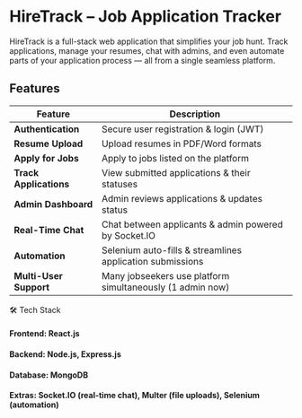 # HireTrack – Job Application Tracker
HireTrack is a full-stack web application that simplifies your job hunt.
Track applications, manage your resumes, chat with admins, and even automate parts of your application process — all from a single seamless platform.

## Features

| Feature               | Description                                                  |
|------------------------|--------------------------------------------------------------|
| **Authentication**     | Secure user registration & login (JWT)                       |
| **Resume Upload**      | Upload resumes in PDF/Word formats                           |
| **Apply for Jobs**     | Apply to jobs listed on the platform                         |
| **Track Applications** | View submitted applications & their statuses                |
| **Admin Dashboard**    | Admin reviews applications & updates status                 |
| **Real-Time Chat**     | Chat between applicants & admin powered by Socket.IO         |
| **Automation**         | Selenium auto-fills & streamlines application submissions   |
| **Multi-User Support** | Many jobseekers use platform simultaneously (1 admin now)    |


🛠️ Tech Stack
#### Frontend: React.js
#### Backend: Node.js, Express.js
#### Database: MongoDB
#### Extras: Socket.IO (real-time chat), Multer (file uploads), Selenium (automation)
